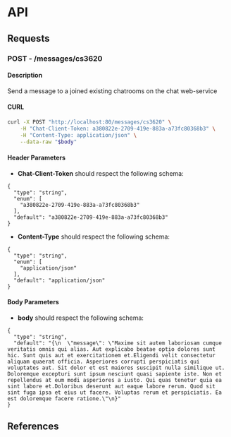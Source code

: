 # API

## Requests

### **POST** - /messages/cs3620

#### Description
Send a message to a joined existing chatrooms on the chat web-service

#### CURL

```sh
curl -X POST "http://localhost:80/messages/cs3620" \
    -H "Chat-Client-Token: a380822e-2709-419e-883a-a73fc80368b3" \
    -H "Content-Type: application/json" \
    --data-raw "$body"
```

#### Header Parameters

- **Chat-Client-Token** should respect the following schema:

```
{
  "type": "string",
  "enum": [
    "a380822e-2709-419e-883a-a73fc80368b3"
  ],
  "default": "a380822e-2709-419e-883a-a73fc80368b3"
}
```
- **Content-Type** should respect the following schema:

```
{
  "type": "string",
  "enum": [
    "application/json"
  ],
  "default": "application/json"
}
```

#### Body Parameters

- **body** should respect the following schema:

```
{
  "type": "string",
  "default": "{\n  \"message\": \"Maxime sit autem laboriosam cumque veritatis omnis qui alias. Aut explicabo beatae optio dolores sunt hic. Sunt quis aut et exercitationem et.Eligendi velit consectetur aliquam quaerat officia. Asperiores corrupti perspiciatis qui voluptates aut. Sit dolor et est maiores suscipit nulla similique ut. Doloremque excepturi sunt ipsum nesciunt quasi sapiente iste. Non et repellendus at eum modi asperiores a iusto. Qui quas tenetur quia ea sint labore et.Doloribus deserunt aut eaque labore rerum. Quod sit sint fuga ipsa et eius ut facere. Voluptas rerum et perspiciatis. Ea est doloremque facere ratione.\"\n}"
}
```

## References


